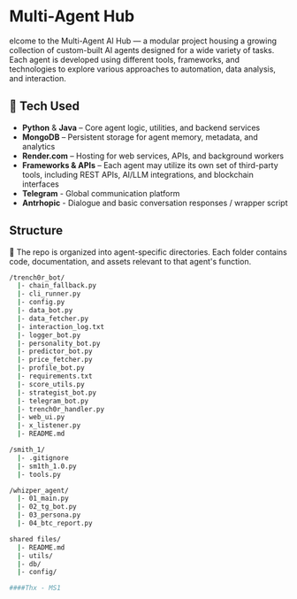 # Multi-Agent Hub

 elcome to the Multi-Agent AI Hub — a modular project housing a growing collection of custom-built AI agents designed for a wide variety of tasks. Each agent is developed using different tools, frameworks, and technologies to explore various approaches to automation, data analysis, and interaction.

## 🔧 Tech Used

- **Python** & **Java** – Core agent logic, utilities, and backend services
- **MongoDB** – Persistent storage for agent memory, metadata, and analytics
- **Render.com** – Hosting for web services, APIs, and background workers
- **Frameworks & APIs** – Each agent may utilize its own set of third-party tools, including REST APIs, AI/LLM integrations, and blockchain interfaces
- **Telegram** - Global communication platform
- **Antrhopic** - Dialogue and basic conversation responses / wrapper script 

##  Structure

🧩 The repo is organized into agent-specific directories. Each folder contains code, documentation, and assets relevant to that agent's function.

```bash
/trench0r_bot/
  |- chain_fallback.py
  |- cli_runner.py
  |- config.py
  |- data_bot.py
  |- data_fetcher.py
  |- interaction_log.txt
  |- logger_bot.py
  |- personality_bot.py
  |- predictor_bot.py
  |- price_fetcher.py
  |- profile_bot.py
  |- requirements.txt
  |- score_utils.py
  |- strategist_bot.py
  |- telegram_bot.py
  |- trench0r_handler.py
  |- web_ui.py
  |- x_listener.py
  |- README.md

/smith_1/
  |- .gitignore
  |- sm1th_1.0.py
  |- tools.py

/whizper_agent/
  |- 01_main.py
  |- 02_tg_bot.py
  |- 03_persona.py
  |- 04_btc_report.py

shared files/
  |- README.md
  |- utils/
  |- db/
  |- config/

####Thx - MS1
